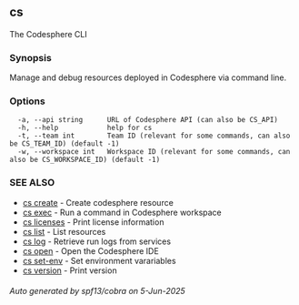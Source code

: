 ## cs

The Codesphere CLI

### Synopsis

Manage and debug resources deployed in Codesphere via command line.

### Options

```
  -a, --api string      URL of Codesphere API (can also be CS_API)
  -h, --help            help for cs
  -t, --team int        Team ID (relevant for some commands, can also be CS_TEAM_ID) (default -1)
  -w, --workspace int   Workspace ID (relevant for some commands, can also be CS_WORKSPACE_ID) (default -1)
```

### SEE ALSO

* [cs create](cs_create.md)	 - Create codesphere resource
* [cs exec](cs_exec.md)	 - Run a command in Codesphere workspace
* [cs licenses](cs_licenses.md)	 - Print license information
* [cs list](cs_list.md)	 - List resources
* [cs log](cs_log.md)	 - Retrieve run logs from services
* [cs open](cs_open.md)	 - Open the Codesphere IDE
* [cs set-env](cs_set-env.md)	 - Set environment varariables
* [cs version](cs_version.md)	 - Print version

###### Auto generated by spf13/cobra on 5-Jun-2025
